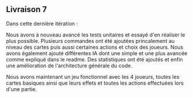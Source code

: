 ## Livraison 7

Dans cette dernière itération :

Nous avons à nouveau avancé les tests unitaires et essayé d'en réaliser le plus possible.
Plusieurs commandes ont été ajoutées princalement au niveau des cartes puis aussi certaines actions et choix des joueurs.
Nous avons également ajouté différentes IA dont une simple et une plus avancée comme expliqué dans le readme.
Des statistiques ont été ajoutés et enfin une amélioration de l'architecture générale du code.

Nous avons maintenant un jeu fonctionnel avec les 4 joueurs, toutes les cartes basiques ainsi que leurs effets et toutes les actions effectuées
lors d'une partie.
